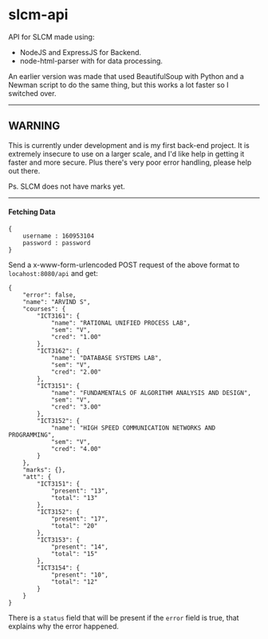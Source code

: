 # slcm-api

API for SLCM made using:
* NodeJS and ExpressJS for Backend.
* node-html-parser with for data processing.

An earlier version was made that used BeautifulSoup with Python and a Newman script to do the same thing, but this works a lot faster so I switched over.

---

## WARNING

This is currently under development and is my first back-end project.
It is extremely insecure to use on a larger scale, and I'd like help in getting it faster and more secure.
Plus there's very poor error handling, please help out there.

Ps. SLCM does not have marks yet.

---

#### Fetching Data

```
{
	username : 160953104
	password : password
}
```

Send a x-www-form-urlencoded POST request of the above format to ```locahost:8080/api``` and get:

```
{
    "error": false,
    "name": "ARVIND S",
    "courses": {
        "ICT3161": {
            "name": "RATIONAL UNIFIED PROCESS LAB",
            "sem": "V",
            "cred": "1.00"
        },
        "ICT3162": {
            "name": "DATABASE SYSTEMS LAB",
            "sem": "V",
            "cred": "2.00"
        },
        "ICT3151": {
            "name": "FUNDAMENTALS OF ALGORITHM ANALYSIS AND DESIGN",
            "sem": "V",
            "cred": "3.00"
        },
        "ICT3152": {
            "name": "HIGH SPEED COMMUNICATION NETWORKS AND PROGRAMMING",
            "sem": "V",
            "cred": "4.00"
        }
    },
    "marks": {},
    "att": {
        "ICT3151": {
            "present": "13",
            "total": "13"
        },
        "ICT3152": {
            "present": "17",
            "total": "20"
        },
        "ICT3153": {
            "present": "14",
            "total": "15"
        },
        "ICT3154": {
            "present": "10",
            "total": "12"
        }
    }
}
```

There is a ```status``` field that will be present if the ```error``` field is true, that explains why the error happened.
